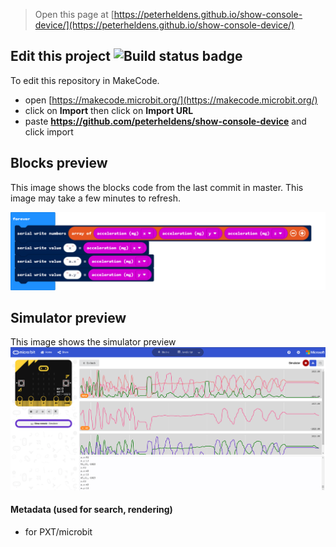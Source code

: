 
> Open this page at [https://peterheldens.github.io/show-console-device/](https://peterheldens.github.io/show-console-device/)

## Edit this project ![Build status badge](https://github.com/peterheldens/show-console-device/workflows/MakeCode/badge.svg)

To edit this repository in MakeCode.

* open [https://makecode.microbit.org/](https://makecode.microbit.org/)
* click on **Import** then click on **Import URL**
* paste **https://github.com/peterheldens/show-console-device** and click import

## Blocks preview

This image shows the blocks code from the last commit in master.
This image may take a few minutes to refresh.

![A rendered view of the blocks](https://github.com/peterheldens/show-console-device/raw/master/.github/makecode/blocks.png)

## Simulator preview

This image shows the simulator preview
![A image of the simulator preview](/.github/makecode/simulator.png)

#### Metadata (used for search, rendering)

* for PXT/microbit
<script src="https://makecode.com/gh-pages-embed.js"></script><script>makeCodeRender("{{ site.makecode.home_url }}", "{{ site.github.owner_name }}/{{ site.github.repository_name }}");</script>




